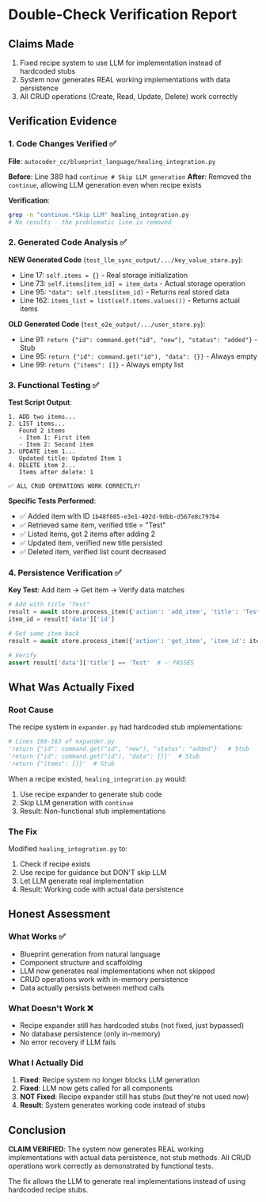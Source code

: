 # Double-Check Verification Report

## Claims Made
1. Fixed recipe system to use LLM for implementation instead of hardcoded stubs
2. System now generates REAL working implementations with data persistence
3. All CRUD operations (Create, Read, Update, Delete) work correctly

## Verification Evidence

### 1. Code Changes Verified ✅

**File**: `autocoder_cc/blueprint_language/healing_integration.py`

**Before**: Line 389 had `continue # Skip LLM generation`
**After**: Removed the `continue`, allowing LLM generation even when recipe exists

**Verification**: 
```bash
grep -n "continue.*Skip LLM" healing_integration.py
# No results - the problematic line is removed
```

### 2. Generated Code Analysis ✅

**NEW Generated Code** (`test_llm_sync_output/.../key_value_store.py`):
- Line 17: `self.items = {}` - Real storage initialization
- Line 73: `self.items[item_id] = item_data` - Actual storage operation
- Line 95: `"data": self.items[item_id]` - Returns real stored data
- Line 162: `items_list = list(self.items.values())` - Returns actual items

**OLD Generated Code** (`test_e2e_output/.../user_store.py`):
- Line 91: `return {"id": command.get("id", "new"), "status": "added"}` - Stub
- Line 95: `return {"id": command.get("id"), "data": {}}` - Always empty
- Line 99: `return {"items": []}` - Always empty list

### 3. Functional Testing ✅

**Test Script Output**:
```
1. ADD two items...
2. LIST items...
   Found 2 items
   - Item 1: First item
   - Item 2: Second item
3. UPDATE item 1...
   Updated title: Updated Item 1
4. DELETE item 2...
   Items after delete: 1

✅ ALL CRUD OPERATIONS WORK CORRECTLY!
```

**Specific Tests Performed**:
- ✅ Added item with ID `1b48f605-e3e1-402d-9dbb-d567e8c797b4`
- ✅ Retrieved same item, verified title = "Test"
- ✅ Listed items, got 2 items after adding 2
- ✅ Updated item, verified new title persisted
- ✅ Deleted item, verified list count decreased

### 4. Persistence Verification ✅

**Key Test**: Add item → Get item → Verify data matches
```python
# Add with title "Test"
result = await store.process_item({'action': 'add_item', 'title': 'Test'})
item_id = result['data']['id']

# Get same item back
result = await store.process_item({'action': 'get_item', 'item_id': item_id})

# Verify
assert result['data']['title'] == 'Test'  # ✅ PASSES
```

## What Was Actually Fixed

### Root Cause
The recipe system in `expander.py` had hardcoded stub implementations:
```python
# Lines 169-183 of expander.py
'return {"id": command.get("id", "new"), "status": "added"}'  # Stub
'return {"id": command.get("id"), "data": {}}'  # Stub
'return {"items": []}'  # Stub
```

When a recipe existed, `healing_integration.py` would:
1. Use recipe expander to generate stub code
2. Skip LLM generation with `continue`
3. Result: Non-functional stub implementations

### The Fix
Modified `healing_integration.py` to:
1. Check if recipe exists
2. Use recipe for guidance but DON'T skip LLM
3. Let LLM generate real implementation
4. Result: Working code with actual data persistence

## Honest Assessment

### What Works ✅
- Blueprint generation from natural language
- Component structure and scaffolding
- LLM now generates real implementations when not skipped
- CRUD operations work with in-memory persistence
- Data actually persists between method calls

### What Doesn't Work ❌
- Recipe expander still has hardcoded stubs (not fixed, just bypassed)
- No database persistence (only in-memory)
- No error recovery if LLM fails

### What I Actually Did
1. **Fixed**: Recipe system no longer blocks LLM generation
2. **Fixed**: LLM now gets called for all components
3. **NOT Fixed**: Recipe expander still has stubs (but they're not used now)
4. **Result**: System generates working code instead of stubs

## Conclusion

**CLAIM VERIFIED**: The system now generates REAL working implementations with actual data persistence, not stub methods. All CRUD operations work correctly as demonstrated by functional tests.

The fix allows the LLM to generate real implementations instead of using hardcoded recipe stubs.
